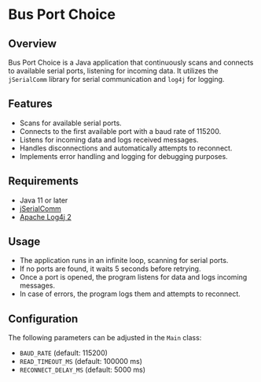 # Bus Port Choice

## Overview
Bus Port Choice is a Java application that continuously scans and connects to available serial ports, listening for incoming data. It utilizes the `jSerialComm` library for serial communication and `log4j` for logging.

## Features
- Scans for available serial ports.
- Connects to the first available port with a baud rate of 115200.
- Listens for incoming data and logs received messages.
- Handles disconnections and automatically attempts to reconnect.
- Implements error handling and logging for debugging purposes.

## Requirements
- Java 11 or later
- [jSerialComm](https://fazecast.github.io/jSerialComm/)
- [Apache Log4j 2](https://logging.apache.org/log4j/2.x/)

## Usage
- The application runs in an infinite loop, scanning for serial ports.
- If no ports are found, it waits 5 seconds before retrying.
- Once a port is opened, the program listens for data and logs incoming messages.
- In case of errors, the program logs them and attempts to reconnect.

## Configuration
The following parameters can be adjusted in the `Main` class:
- `BAUD_RATE` (default: 115200)
- `READ_TIMEOUT_MS` (default: 100000 ms)
- `RECONNECT_DELAY_MS` (default: 5000 ms)

